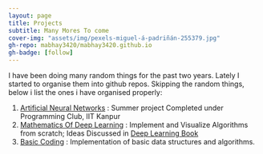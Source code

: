 ```yaml
---
layout: page
title: Projects
subtitle: Many Mores To come
cover-img: "assets/img/pexels-miguel-á-padriñán-255379.jpg"
gh-repo: mabhay3420/mabhay3420.github.io
gh-badge: [follow]
---
```


I have been doing many random things for the past two years.
Lately I started to organise them into github repos. Skipping the
random things, below i list the ones i have organised properly:

1. [Artificial Neural Networks](https://github.com/mabhay3420/Deep-learning-Projects/tree/master/Introduction_2_ANN) : Summer project Completed under Programming Club, IIT Kanpur
2. [Mathematics Of Deep Learning](https://github.com/mabhay3420/Deep-learning-Projects/tree/master/Mathematics_of_dl) : Implement and Visualize Algorithms from scratch; Ideas Discussed in [Deep Learning Book](https://www.deeplearningbook.org/)
3. [Basic Coding](https://github.com/mabhay3420/coding-basics) : Implementation of basic data structures and algorithms.